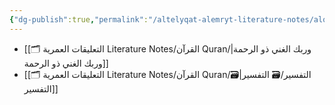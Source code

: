```yaml
---
{"dg-publish":true,"permalink":"/altelyqat-alemryt-literature-notes/alqran-quran/alqran-quran/"}
---
```



-  [[🗂️ التعليقات العمرية Literature Notes/القرآن Quran/وربك الغني ذو الرحمة\|وربك الغني ذو الرحمة]]
-  [[🗂️ التعليقات العمرية Literature Notes/القرآن Quran/التفسير/🗃️ التفسير\|🗃️ التفسير]]

